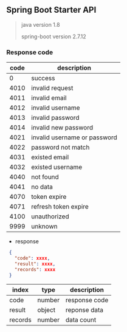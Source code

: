 ﻿## Spring Boot Starter API
> java version 1.8
> 
> spring-boot version 2.7.12
### Response code
| code | description                  |
|------|------------------------------|
| 0    | success                      |
| 4010 | invalid request              |
| 4011 | invalid email                |
| 4012 | invalid username             |
| 4013 | invalid password             |
| 4014 | invalid new password         |
| 4021 | invalid username or password |
| 4022 | password not match           |
| 4031 | existed email                |
| 4032 | existed username             |
| 4040 | not found                    |
| 4041 | no data                      |
| 4070 | token expire                 |
| 4071 | refresh token expire         |
| 4100 | unauthorized                 |
| 9999 | unknown                      |

- response
```json
 {
   "code": xxxx,
   "result": xxxx,
   "records": xxxx
 }
 ```
| index | type | description    |
|-------|------|----------------|
|code|number| response code  |
|result|object| reponse data   |
|records|number| data count     |
